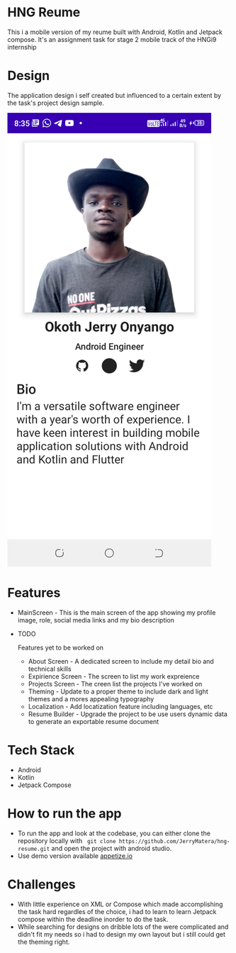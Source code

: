 # HNG Reume
  This i a mobile version of my reume built with Android, Kotlin and Jetpack compose. It's an assignment task for stage 2 mobile track of the HNGi9 internship
  
# Design
  The application design i self created but influenced to a certain extent by the task's project design sample.
  
  ![Screenshot showing For Main Screen](docs/images/mainscreen.png "Screenshot showing For Main Screen")

# Features
  - MainScreen - This is the main screen of the app showing my profile image, role, social media links and my bio description
  - TODO
  
    Features yet to be worked on
    - About Screen - A dedicated screen to include my detail bio and technical skills
    - Expirience Screen - The screen to list my work expreience
    - Projects Screen - The creen list the projects I've worked on
    - Theming - Update to a proper theme to include dark and light themes and a mores appealing typography
    - Localization - Add locatization feature including languages, etc
    - Resume Builder - Upgrade the project to be use users dynamic data to generate an exportable resume document
    
# Tech Stack
 - Android 
 - Kotlin
 - Jetpack Compose

# How to run the app
  - To run the app and look at the codebase, you can either clone the repository locally with ``` git clone https://github.com/JerryMatera/hng-resume.git``` and open the project with android studio.
  - Use demo version available [appetize.io](https://appetize.io/app/3xuzpffynw3i7myem7oyk4z6mm?device=pixel4&osVersion=11.0&scale=75)
 
# Challenges
 - With little experience on XML or Compose which made accomplishing the task hard regardles of the choice, i had to learn to learn Jetpack compose within the deadline inorder to do the task.
 - While searching for designs on dribble lots of the were complicated and didn't fit my needs so i had to design my own layout but i still could get the theming right.
 
